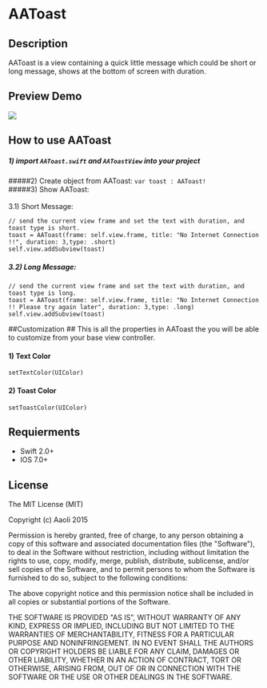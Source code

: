 # AAToast

## Description
AAToast is a view containing a quick little message which could be short or long message, shows at the bottom of screen with duration.

## Preview Demo
<img src="https://lh5.googleusercontent.com/QQETZV-IhhqDfIKf4zD-WcXv4IlzGvlhrtE7Eh9wJMSpQoB92I1RtA=w373-h642-p-b1-c0x00999999">

## How to use AAToast ##
##### 1) import ```AAToast.swift``` and ```AAToastView``` into your project <br/>
#####2) Create object from AAToast: ```var toast : AAToast!``` <br/>
#####3) Show AAToast:<br/><br/>     3.1) Short Message:<br/>

``// send the current view frame and set the text with duration, and toast type is short.``</br>
``toast = AAToast(frame: self.view.frame, title: "No Internet Connection !!", duration: 3,type: .short)``</br>
``self.view.addSubview(toast)``

##### 3.2) Long Message:<br/> 

``// send the current view frame and set the text with duration, and toast type is long.``</br>
``toast = AAToast(frame: self.view.frame, title: "No Internet Connection !! Please try again later", duration: 3,type: .long)``</br>
``self.view.addSubview(toast)``


##Customization ##
This is all the properties in AAToast the you will be able to customize from your base view controller.

#### 1) Text Color<br/>

``setTextColor(UIColor)``

#### 2) Toast Color<br/>

``setToastColor(UIColor)``

## Requierments ##
* Swift 2.0+
* IOS 7.0+

## License ##

The MIT License (MIT)

Copyright (c) AaoIi 2015

Permission is hereby granted, free of charge, to any person obtaining a copy of this software and associated documentation files (the "Software"), to deal in the Software without restriction, including without limitation the rights to use, copy, modify, merge, publish, distribute, sublicense, and/or sell copies of the Software, and to permit persons to whom the Software is furnished to do so, subject to the following conditions:

The above copyright notice and this permission notice shall be included in all copies or substantial portions of the Software.

THE SOFTWARE IS PROVIDED "AS IS", WITHOUT WARRANTY OF ANY KIND, EXPRESS OR IMPLIED, INCLUDING BUT NOT LIMITED TO THE WARRANTIES OF MERCHANTABILITY, FITNESS FOR A PARTICULAR PURPOSE AND NONINFRINGEMENT. IN NO EVENT SHALL THE AUTHORS OR COPYRIGHT HOLDERS BE LIABLE FOR ANY CLAIM, DAMAGES OR OTHER LIABILITY, WHETHER IN AN ACTION OF CONTRACT, TORT OR OTHERWISE, ARISING FROM, OUT OF OR IN CONNECTION WITH THE SOFTWARE OR THE USE OR OTHER DEALINGS IN THE SOFTWARE.
